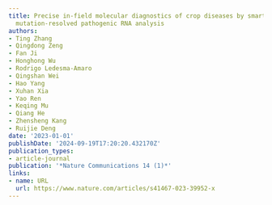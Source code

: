 ```yaml
---
title: Precise in-field molecular diagnostics of crop diseases by smartphone-based
  mutation-resolved pathogenic RNA analysis
authors:
- Ting Zhang
- Qingdong Zeng
- Fan Ji
- Honghong Wu
- Rodrigo Ledesma-Amaro
- Qingshan Wei
- Hao Yang
- Xuhan Xia
- Yao Ren
- Keqing Mu
- Qiang He
- Zhensheng Kang
- Ruijie Deng
date: '2023-01-01'
publishDate: '2024-09-19T17:20:20.432170Z'
publication_types:
- article-journal
publication: '*Nature Communications 14 (1)*'
links:
- name: URL
  url: https://www.nature.com/articles/s41467-023-39952-x
---
```

